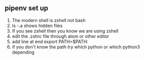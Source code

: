 
## pipenv set up
1. The modern shell is zshell not bash
1. ls -.a shows hidden files         
1. If you see zshell then you know we are using zshell
1. edit the .zshrc file through atom or other editor
1. add line at end export PATH=$PATH:<path name>
1. if you don't know the path try which python or which python3 depending           

